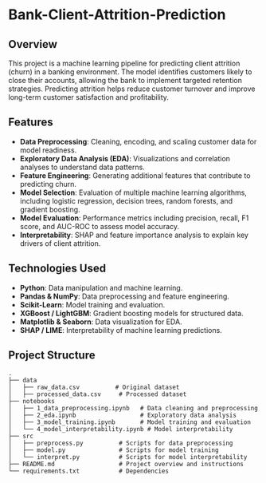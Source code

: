 # Bank-Client-Attrition-Prediction

## Overview
This project is a machine learning pipeline for predicting client attrition (churn) in a banking environment. The model identifies customers likely to close their accounts, allowing the bank to implement targeted retention strategies. Predicting attrition helps reduce customer turnover and improve long-term customer satisfaction and profitability.

## Features
- **Data Preprocessing**: Cleaning, encoding, and scaling customer data for model readiness.
- **Exploratory Data Analysis (EDA)**: Visualizations and correlation analyses to understand data patterns.
- **Feature Engineering**: Generating additional features that contribute to predicting churn.
- **Model Selection**: Evaluation of multiple machine learning algorithms, including logistic regression, decision trees, random forests, and gradient boosting.
- **Model Evaluation**: Performance metrics including precision, recall, F1 score, and AUC-ROC to assess model accuracy.
- **Interpretability**: SHAP and feature importance analysis to explain key drivers of client attrition.

## Technologies Used
- **Python**: Data manipulation and machine learning.
- **Pandas & NumPy**: Data preprocessing and feature engineering.
- **Scikit-Learn**: Model training and evaluation.
- **XGBoost / LightGBM**: Gradient boosting models for structured data.
- **Matplotlib & Seaborn**: Data visualization for EDA.
- **SHAP / LIME**: Interpretability of machine learning predictions.

## Project Structure
```plaintext
.
├── data
│   ├── raw_data.csv          # Original dataset
│   ├── processed_data.csv     # Processed dataset
├── notebooks
│   ├── 1_data_preprocessing.ipynb   # Data cleaning and preprocessing
│   ├── 2_eda.ipynb                  # Exploratory data analysis
│   ├── 3_model_training.ipynb       # Model training and evaluation
│   └── 4_model_interpretability.ipynb # Model interpretability
├── src
│   ├── preprocess.py          # Scripts for data preprocessing
│   ├── model.py               # Scripts for model training
│   └── interpret.py           # Scripts for model interpretability
├── README.md                  # Project overview and instructions
└── requirements.txt           # Dependencies
